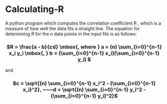 # Calculating-R

A python program which computes the correlation coefficient  R , which is a measure of how well the data fits a straight line. The equation for determining $R$ for the $n$ data points in the input file is as follows:
### <center>$R = \frac{a - b}{cd} \mbox{,  where } a = (n) \sum_{i=0}^{n-1} x_i y_i \mbox{, } b = (\sum_{i=0}^{n-1} x_i)(\sum_{i=0}^{n-1} y_i) $</center>

and

### <center>$c = \sqrt{(n) \sum_{i=0}^{n-1} x_i^2 - (\sum_{i=0}^{n-1} x_i)^2}, ~~~d = \sqrt{(n) \sum_{i=0}^{n-1} y_i^2 - (\sum_{i=0}^{n-1} y_i)^2}$</center><br><br>
